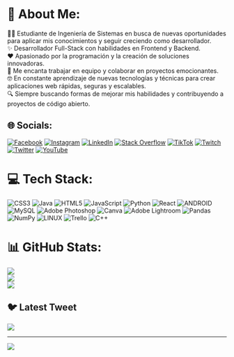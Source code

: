 # 💫 About Me:
🧑‍💻 Estudiante de Ingeniería de Sistemas en busca de nuevas oportunidades para aplicar mis conocimientos y seguir creciendo como desarrollador.<br>✨ Desarrollador Full-Stack con habilidades en Frontend y Backend.<br>❤️ Apasionado por la programación y la creación de soluciones innovadoras.<br>🤝 Me encanta trabajar en equipo y colaborar en proyectos emocionantes.<br>🤓 En constante aprendizaje de nuevas tecnologías y técnicas para crear aplicaciones web rápidas, seguras y escalables.<br>🔍 Siempre buscando formas de mejorar mis habilidades y contribuyendo a proyectos de código abierto.


## 🌐 Socials:
[![Facebook](https://img.shields.io/badge/Facebook-%231877F2.svg?logo=Facebook&logoColor=white)](https://facebook.com/profile.php?id=100004379118568) [![Instagram](https://img.shields.io/badge/Instagram-%23E4405F.svg?logo=Instagram&logoColor=white)](https://instagram.com/villaelian) [![LinkedIn](https://img.shields.io/badge/LinkedIn-%230077B5.svg?logo=linkedin&logoColor=white)](https://linkedin.com/in/elian-villa) [![Stack Overflow](https://img.shields.io/badge/-Stackoverflow-FE7A16?logo=stack-overflow&logoColor=white)](https://stackoverflow.com/users/elian-villa) [![TikTok](https://img.shields.io/badge/TikTok-%23000000.svg?logo=TikTok&logoColor=white)](https://tiktok.com/@@glawpy21) [![Twitch](https://img.shields.io/badge/Twitch-%239146FF.svg?logo=Twitch&logoColor=white)](https://twitch.tv/Glawpy21) [![Twitter](https://img.shields.io/badge/Twitter-%231DA1F2.svg?logo=Twitter&logoColor=white)](https://twitter.com/@elian_villa) [![YouTube](https://img.shields.io/badge/YouTube-%23FF0000.svg?logo=YouTube&logoColor=white)](https://youtube.com/@@glawpy2161) 

# 💻 Tech Stack:
![CSS3](https://img.shields.io/badge/css3-%231572B6.svg?style=for-the-badge&logo=css3&logoColor=white) ![Java](https://img.shields.io/badge/java-%23ED8B00.svg?style=for-the-badge&logo=java&logoColor=white) ![HTML5](https://img.shields.io/badge/html5-%23E34F26.svg?style=for-the-badge&logo=html5&logoColor=white) ![JavaScript](https://img.shields.io/badge/javascript-%23323330.svg?style=for-the-badge&logo=javascript&logoColor=%23F7DF1E) ![Python](https://img.shields.io/badge/python-3670A0?style=for-the-badge&logo=python&logoColor=ffdd54) ![React](https://img.shields.io/badge/react-%2320232a.svg?style=for-the-badge&logo=react&logoColor=%2361DAFB) ![ANDROID](https://img.shields.io/badge/android-%2320232a.svg?style=for-the-badge&logo=android&logoColor=%a4c639) ![MySQL](https://img.shields.io/badge/mysql-%2300f.svg?style=for-the-badge&logo=mysql&logoColor=white) ![Adobe Photoshop](https://img.shields.io/badge/adobephotoshop-%2331A8FF.svg?style=for-the-badge&logo=adobephotoshop&logoColor=white) ![Canva](https://img.shields.io/badge/Canva-%2300C4CC.svg?style=for-the-badge&logo=Canva&logoColor=white) ![Adobe Lightroom](https://img.shields.io/badge/Adobe%20Lightroom-31A8FF.svg?style=for-the-badge&logo=Adobe%20Lightroom&logoColor=white) ![Pandas](https://img.shields.io/badge/pandas-%23150458.svg?style=for-the-badge&logo=pandas&logoColor=white) ![NumPy](https://img.shields.io/badge/numpy-%23013243.svg?style=for-the-badge&logo=numpy&logoColor=white) ![LINUX](https://img.shields.io/badge/Linux-FCC624?style=for-the-badge&logo=linux&logoColor=black) ![Trello](https://img.shields.io/badge/Trello-%23026AA7.svg?style=for-the-badge&logo=Trello&logoColor=white) ![C++](https://img.shields.io/badge/c++-%2300599C.svg?style=for-the-badge&logo=c%2B%2B&logoColor=white)
# 📊 GitHub Stats:
![](https://github-readme-stats.vercel.app/api?username=ElianVilla&theme=synthwave&hide_border=false&include_all_commits=false&count_private=false)<br/>
![](https://github-readme-streak-stats.herokuapp.com/?user=ElianVilla&theme=synthwave&hide_border=false)<br/>
![](https://github-readme-stats.vercel.app/api/top-langs/?username=ElianVilla&theme=synthwave&hide_border=false&include_all_commits=false&count_private=false&layout=compact)

## 🐦 Latest Tweet
[![](https://gtce.itsvg.in/api?username=@elian_villa)](https://github.com/VishwaGauravIn/github-twitter-card-embed)

---
[![](https://visitcount.itsvg.in/api?id=ElianVilla&icon=0&color=0)](https://visitcount.itsvg.in)

<!-- Proudly created with GPRM ( https://gprm.itsvg.in ) -->
